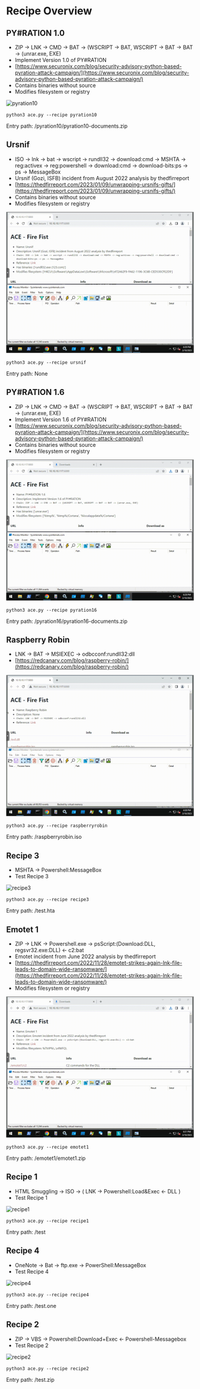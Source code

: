 # Recipe Overview

## PY#RATION 1.0

* ZIP -> LNK -> CMD -> BAT -> (WSCRIPT -> BAT, WSCRIPT -> BAT -> BAT -> (unrar.exe, EXE)
* Implement Version 1.0 of PY#RATION
* [https://www.securonix.com/blog/security-advisory-python-based-pyration-attack-campaign/](https://www.securonix.com/blog/security-advisory-python-based-pyration-attack-campaign/)
* Contains binaries without source
* Modifies filesystem or registry

![pyration10](https://github.com/dobin/ace-firefist/blob/main/docs/gifs/pyration10.gif?raw=true)

```
python3 ace.py --recipe pyration10
```

Entry path: /pyration10/pyration10-documents.zip


## Ursnif

* ISO -> lnk -> bat -> wscript -> rundll32 -> download:cmd -> MSHTA -> reg:activex -> reg:powershell -> download:cmd -> download-bits:ps -> ps -> MessageBox
* Ursnif (Gozi, ISFB) incident from August 2022 analysis by thedfirreport
* [https://thedfirreport.com/2023/01/09/unwrapping-ursnifs-gifts/](https://thedfirreport.com/2023/01/09/unwrapping-ursnifs-gifts/)
* Contains binaries without source
* Modifies filesystem or registry

![ursnif](https://github.com/dobin/ace-firefist/blob/main/docs/gifs/ursnif.gif?raw=true)

```
python3 ace.py --recipe ursnif
```

Entry path: None


## PY#RATION 1.6

* ZIP -> LNK -> CMD -> BAT -> (WSCRIPT -> BAT, WSCRIPT -> BAT -> BAT -> (unrar.exe, EXE)
* Implement Version 1.6 of PY#RATION
* [https://www.securonix.com/blog/security-advisory-python-based-pyration-attack-campaign/](https://www.securonix.com/blog/security-advisory-python-based-pyration-attack-campaign/)
* Contains binaries without source
* Modifies filesystem or registry

![pyration16](https://github.com/dobin/ace-firefist/blob/main/docs/gifs/pyration16.gif?raw=true)

```
python3 ace.py --recipe pyration16
```

Entry path: /pyration16/pyration16-documents.zip


## Raspberry Robin

* LNK -> BAT -> MSIEXEC -> odbcconf:rundll32:dll
* [https://redcanary.com/blog/raspberry-robin/](https://redcanary.com/blog/raspberry-robin/)

![raspberryrobin](https://github.com/dobin/ace-firefist/blob/main/docs/gifs/raspberryrobin.gif?raw=true)

```
python3 ace.py --recipe raspberryrobin
```

Entry path: /raspberryrobin.iso


## Recipe 3

* MSHTA -> Powershell:MessageBox
* Test Recipe 3

![recipe3](https://github.com/dobin/ace-firefist/blob/main/docs/gifs/recipe3.gif?raw=true)

```
python3 ace.py --recipe recipe3
```

Entry path: /test.hta


## Emotet 1

* ZIP -> LNK -> Powershell.exe -> psScript:(Download:DLL, regsvr32.exe:DLL) <- c2:bat
* Emotet incident from June 2022 analysis by thedfirreport
* [https://thedfirreport.com/2022/11/28/emotet-strikes-again-lnk-file-leads-to-domain-wide-ransomware/](https://thedfirreport.com/2022/11/28/emotet-strikes-again-lnk-file-leads-to-domain-wide-ransomware/)
* Modifies filesystem or registry

![emotet1](https://github.com/dobin/ace-firefist/blob/main/docs/gifs/emotet1.gif?raw=true)

```
python3 ace.py --recipe emotet1
```

Entry path: /emotet1/emotet1.zip


## Recipe 1

* HTML Smuggling -> ISO -> ( LNK -> Powershell:Load&Exec <- DLL )
* Test Recipe 1

![recipe1](https://github.com/dobin/ace-firefist/blob/main/docs/gifs/recipe1.gif?raw=true)

```
python3 ace.py --recipe recipe1
```

Entry path: /test


## Recipe 4

* OneNote -> Bat -> ftp.exe -> PowerShell:MessageBox
* Test Recipe 4

![recipe4](https://github.com/dobin/ace-firefist/blob/main/docs/gifs/recipe4.gif?raw=true)

```
python3 ace.py --recipe recipe4
```

Entry path: /test.one


## Recipe 2

* ZIP -> VBS -> Powershell:Download+Exec <- Powershell-Messagebox
* Test Recipe 2

![recipe2](https://github.com/dobin/ace-firefist/blob/main/docs/gifs/recipe2.gif?raw=true)

```
python3 ace.py --recipe recipe2
```

Entry path: /test.zip



